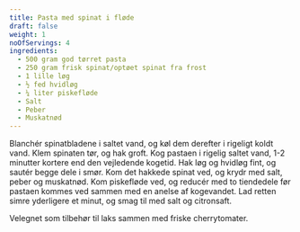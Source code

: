 ```yaml
---
title: Pasta med spinat i fløde
draft: false
weight: 1
noOfServings: 4
ingredients:
  - 500 gram god tørret pasta
  - 250 gram frisk spinat/optøet spinat fra frost
  - 1 lille løg
  - ½ fed hvidløg
  - ¼ liter piskefløde
  - Salt
  - Peber
  - Muskatnød
---
```


Blanchér spinatbladene i saltet vand, og køl dem derefter i rigeligt
koldt vand. Klem spinaten tør, og hak groft. Kog pastaen i rigelig
saltet vand, 1-2 minutter kortere end den vejledende kogetid. Hak løg og
hvidløg fint, og sautér begge dele i smør. Kom det hakkede spinat ved,
og krydr med salt, peber og muskatnød. Kom piskefløde ved, og reducér
med to tiendedele før pastaen kommes ved sammen med en anelse af
kogevandet. Lad retten simre yderligere et minut, og smag til med salt
og citronsaft.

Velegnet som tilbehør til laks sammen med friske cherrytomater.

